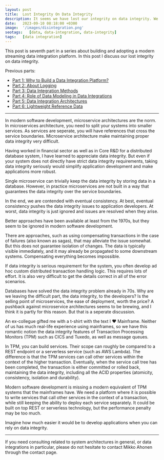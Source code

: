 ```yaml
---
layout: post
title:  Lost Integrity On Data Integrity
description: It seems we have lost our integrity on data integrity. We build systems mostly with eventual consistency as the default approach. At best, eventual consistency pushes the data integrity issues to application developers. At worst, data integrity is just ignored and resolved when problems arise. Better approaches have been available at least from the 1970s, but they seem to be ignored in modern software development.
date:   2023-09-10 08:18:00 +0300
image:  '/images/disintegration.png'
seotags:   [data, data-integration, data-integrity]
tags:   [data integration]
---
```


This post is seventh part in a series about building and adopting a modern streaming data integration platform. In this post
I discuss our lost integrity on data integrity.

Previous parts:
* [Part 1: Why to Build a Data Integration Platform?](https://jauzo.com/2023/08/11/why-dip/)
* [Part 2: About Logging](https://jauzo.com/2023/08/25/logging/)
* [Part 3: Data Integration Methods](https://jauzo.com/2023/08/28/data-integration-methods/)
* [Part 4: Role of Data Modeling in Data Integrations](https://jauzo.com/2023/08/29/data-modeling/)
* [Part 5: Data Integration Architectures](https://jauzo.com/2023/09/08/data-integration-architectures/)
* [Part 6: Lightweight Reference Data](https://jauzo.com/2023/09/09/lightweight-reference-data/)

***

In modern software development, microservice architectures are the norm. 
In microservices architecture, you need to split your systems into smaller services. 
As services are seperate, you will have references that cross the service boundaries. 
Microservice architecture make maintaining proper data integrity very difficult. 

Having worked in financial sector as well as in Core R&D for a distributed
database system, I have learned to appreciate data integrity. But even if your system does
not directly have strict data integrity requirements, taking data integrity
seriously would simplify application development and make applications more robust.

Single microservice can trivially keep the data integrity by storing data in a database. 
However, in practice microservices are not built in a way that guarantees the data integrity over 
the service boundaries.

In the end, we are contended with eventual consistency. At best, eventual
consistency pushes the data integrity issues to application developers. At
worst, data integrity is just ignored and issues are resolved when they arise.

Better approaches have been available at least from the 1970s, but they seem to be
ignored in modern software development.

There are approaches, such as using compensating transactions in the case of
failures (also known as sagas), that may alleviate the issue somewhat. But this
does not guarantee isolation of changes. The data is typically visible immediately,
and it may already be propagated to some downstream systems. Compensating
everything becomes impossible.

If data integrity is serious requirement for the system, you often develop ad hoc custom 
distributed transaction handling logic. This requires lots of effort. It is also 
very difficult to get the details correct in all of the error scenarios.

Databases have solved the data integrity problem already in 70s. Why are we
leaving the difficult part, the data integrity, to the developers? Is the selling
point of microservices, the ease of deployment, worth the price? A pushback
against microservice architectures seems to be brewing, and I think it is
partly for this reason. But that is a seperate discussion.

An ex-collegue gifted me with a t-shirt with the text I &#9829; Mainframe. Neither
of us has much real-life experience using mainframes, so we have this romantic
notion the data integrity features of Transaction Processing Monitors (TPM)
such as CICS and Tuxedo, as well as message queues.

In TPM, you can build services. Their scope can roughly be compared to a REST
endpoint or a serverless service (such as AWS Lambda). The
difference is that the TPM services can call other services within the context
of the higher transaction.  Eventually, when the service call tree has been
completed, the transaction is either committed or rolled back, maintaining the
data integrity, including all the ACID properties (atomicity, consistency, isolation
and durability).

Modern software development is missing a modern equivalent of TPM systems that the
mainframes have. We need a platform where it is possible to write services that call
other services in the context of a transaction, while still keeping the ability
to deploy each service separately. It could be built on top REST or serverless
technology, but the performance penalty may be too much.

Imagine how much easier it would be to develop applications when you can rely on data integrity.

***

If you need consulting related to system architectures in general, or data integrations in
particular, please do not hesitate to contact Mikko Ahonen through the contact page.
